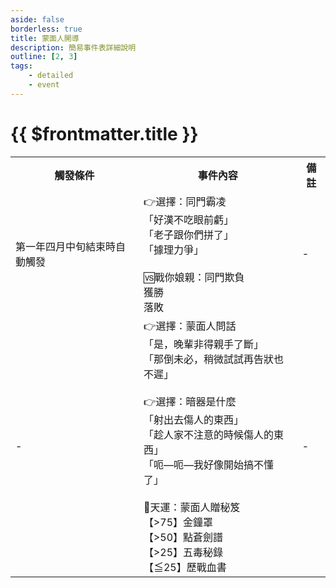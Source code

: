 ```yaml
---
aside: false
borderless: true
title: 蒙面人開導
description: 簡易事件表詳細說明
outline: [2, 3]
tags:
    - detailed
    - event
---
```


# {{ $frontmatter.title }}

<Table class="timeline-table">
    <tr class="timeline-header">
        <th>觸發條件</th>
        <th>事件內容</th>
        <th>備註</th>
    </tr>
	<tr>
		<td>第一年四月中旬結束時自動觸發</td>
		<td>
			<span title="性情-1、心相-10">👉選擇：同門霸凌 </span> <br>
			<span title="修養+1、性情-2、處世-1、心相-20">「好漢不吃眼前虧」</span> <br>
			<span title="性情+2、處世+2、修養-1、🆚戰你娘親：同門欺負">「老子跟你們拼了」</span> <br>
			<span title="性情+1、處世-1、嘴力+1、性情-1、段考難度增加">「據理力爭」</span> <br>
			<br>
			🆚戰你娘親：同門欺負<br>
			<span title="體力-1、內力-1、向心-6、武學+2、命運+1、心相+20、行動-1">獲勝</span> <br>
			<span title="體力-1、向心+4、命運+1、心相-20">落敗</span> <br>
		</td>
		<td>-</td>
	</tr>
	<tr>
		<td>-</td>
		<td>
			👉選擇：蒙面人問話 <br>
			<span title="性情+1、處世+1">「是，晚輩非得親手了斷」</span> <br>
			<span title="性情-1、道德-1、唐布衣+1">「那倒未必，稍微試試再告狀也不遲」</span> <br>
			<br>
			👉選擇：暗器是什麼 <br>
			「射出去傷人的東西」<br>
			<span title="道德-1、心相-5">「趁人家不注意的時候傷人的東西」</span> <br>
			<span title="心相+10">「呃—呃—我好像開始搞不懂了」</span> <br>
			<br>
			🎲天運：蒙面人贈秘笈<br>
			<span title="獲得秘笈《金鐘罩》">【>75】金鐘罩 </span> <br>
			<span title="獲得秘笈《點蒼劍譜》">【>50】點蒼劍譜 </span> <br>
			<span title="獲得秘笈《五毒秘錄》">【>25】五毒秘錄 </span> <br>
			<span title="獲得秘笈《歷戰血書》">【≦25】歷戰血書 </span> <br>
		</td>
		<td>-</td>
	</tr>
</table>
